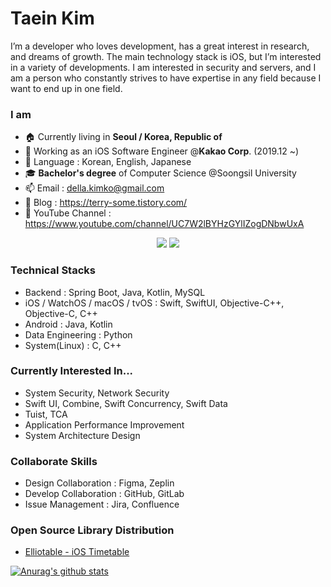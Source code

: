 # Taein Kim
I’m a developer who loves development, has a great interest in research, and dreams of growth. The main technology stack is iOS, but I’m interested in a variety of developments. I am interested in security and servers, and I am a person who constantly strives to have expertise in any field because I want to end up in one field.  

### I am
- 🏠 Currently living in **Seoul / Korea, Republic of**
- 🔭 Working as an iOS Software Engineer @**Kakao Corp**. (2019.12 ~)
- 💬 Language : Korean, English, Japanese
- 🎓 **Bachelor's degree** of Computer Science @Soongsil University
- 📫 Email : della.kimko@gmail.com
- 📡 Blog : https://terry-some.tistory.com/
- 🎥 YouTube Channel : https://www.youtube.com/channel/UC7W2lBYHzGYlIZogDNbwUxA

<p align="center"> <img src="https://img.shields.io/badge/Swift-FA7343?style=flat-square&logo=Swift&logoColor=white"/></a> <img src="https://img.shields.io/badge/ObjectiveC-A8B9CC?style=flat-square&logo=Apple&logoColor=black"/></a> </p>

### Technical Stacks
- Backend : Spring Boot, Java, Kotlin, MySQL 
- iOS / WatchOS / macOS / tvOS : Swift, SwiftUI, Objective-C++, Objective-C, C++
- Android : Java, Kotlin
- Data Engineering : Python
- System(Linux) : C, C++

### Currently Interested In...  
- System Security, Network Security
- Swift UI, Combine, Swift Concurrency, Swift Data
- Tuist, TCA
- Application Performance Improvement
- System Architecture Design

### Collaborate Skills
- Design Collaboration : Figma, Zeplin
- Develop Collaboration : GitHub, GitLab
- Issue Management : Jira, Confluence

### Open Source Library Distribution
- [Elliotable - iOS Timetable](https://github.com/della-padula/Elliotable)

[![Anurag's github stats](https://github-readme-stats.vercel.app/api?username=della-padula&count_private=true&show_icons=true)](https://github.com/anuraghazra/github-readme-stats)

<!--
**della-padula/della-padula** is a ✨ _special_ ✨ repository because its `README.md` (this file) appears on your GitHub profile.

### I am


Here are some ideas to get you started:

- 🔭 I’m currently working on ...
- 🌱 I’m currently learning ...
- 👯 I’m looking to collaborate on ...
- 🤔 I’m looking for help with ...
- 💬 Ask me about ...
- 📫 How to reach me: ...
- 😄 Pronouns: ...
- ⚡ Fun fact: ...
-->
